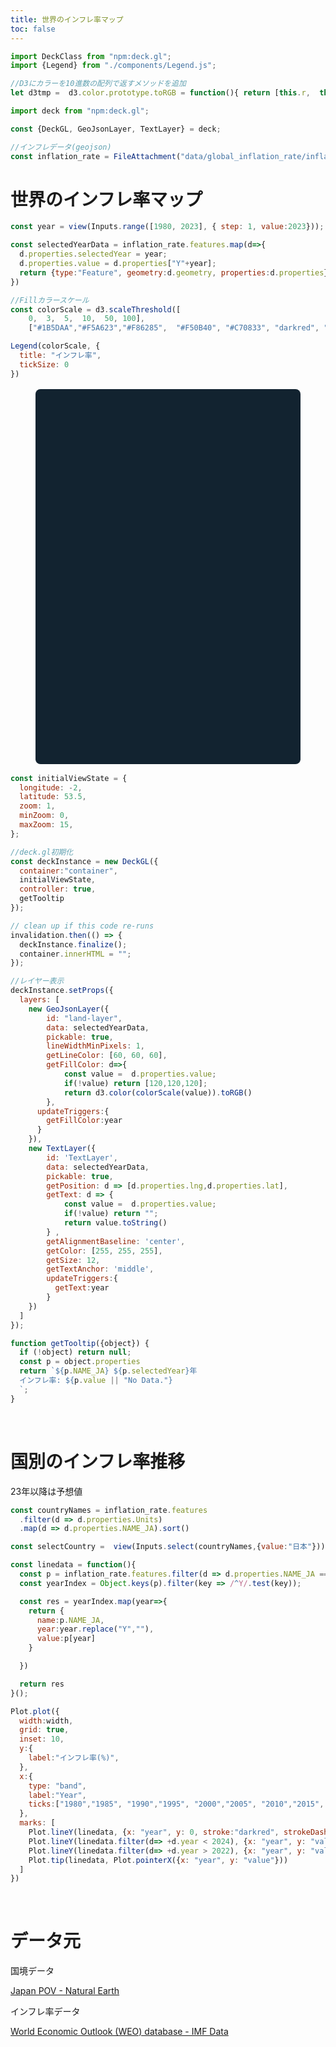 ```yaml
---
title: 世界のインフレ率マップ
toc: false
---
```


```js
import DeckClass from "npm:deck.gl";
import {Legend} from "./components/Legend.js";
```

<style>
#tooltip {
  z-index:9;
  pointer-events:none;
  padding:2px 8px;
  line-height:0em;
  background-color:black;
}

</style>

```js
//D3にカラーを10進数の配列で返すメソッドを追加
let d3tmp =  d3.color.prototype.toRGB = function(){ return [this.r,  this.g, this.b] }
```


```js
import deck from "npm:deck.gl";
```

```js
const {DeckGL, GeoJsonLayer, TextLayer} = deck;
```

```js
//インフレデータ(geojson)
const inflation_rate = FileAttachment("data/global_inflation_rate/inflation-s.json").json();
```


# 世界のインフレ率マップ

```js
const year = view(Inputs.range([1980, 2023], { step: 1, value:2023}));
```

```js
const selectedYearData = inflation_rate.features.map(d=>{
  d.properties.selectedYear = year;
  d.properties.value = d.properties["Y"+year];
  return {type:"Feature", geometry:d.geometry, properties:d.properties}
})

```

```js
//Fillカラースケール
const colorScale = d3.scaleThreshold([
    0,  3,  5,  10,  50, 100],
    ["#1B5DAA","#F5A623","#F86285",  "#F50B40", "#C70833", "darkred", "#220000" ]  )
```

```js
Legend(colorScale, {
  title: "インフレ率",
  tickSize: 0
})
```


<figure style="max-width: none; position: relative;">
  <div id="container" style="border-radius: 8px; overflow: hidden; background: rgb(18, 35, 48); height: 600px; margin: 1rem 0; "></div>
</figure>


```js
const initialViewState = {
  longitude: -2,
  latitude: 53.5,
  zoom: 1,
  minZoom: 0,
  maxZoom: 15,
};
```

```js
//deck.gl初期化
const deckInstance = new DeckGL({
  container:"container",
  initialViewState,
  controller: true,
  getTooltip
});

// clean up if this code re-runs
invalidation.then(() => {
  deckInstance.finalize();
  container.innerHTML = "";
});
```



```js
//レイヤー表示
deckInstance.setProps({
  layers: [
    new GeoJsonLayer({
        id: "land-layer",
        data: selectedYearData,
        pickable: true,
        lineWidthMinPixels: 1,
        getLineColor: [60, 60, 60],
        getFillColor: d=>{
            const value =  d.properties.value;
            if(!value) return [120,120,120];
            return d3.color(colorScale(value)).toRGB()
        },
      updateTriggers:{
        getFillColor:year
      }        
    }),
    new TextLayer({
        id: 'TextLayer',
        data: selectedYearData,
        pickable: true,
        getPosition: d => [d.properties.lng,d.properties.lat],
        getText: d => {
            const value =  d.properties.value;
            if(!value) return "";
            return value.toString()
        } ,
        getAlignmentBaseline: 'center',
        getColor: [255, 255, 255],
        getSize: 12,
        getTextAnchor: 'middle',
        updateTriggers:{
          getText:year
        }            
    })
  ]
});
 ```

```js
function getTooltip({object}) {
  if (!object) return null;
  const p = object.properties
  return `${p.NAME_JA} ${p.selectedYear}年
  インフレ率: ${p.value || "No Data."}
  `;
}
```
<br />

# 国別のインフレ率推移

23年以降は予想値

```js
const countryNames = inflation_rate.features
  .filter(d => d.properties.Units)
  .map(d => d.properties.NAME_JA).sort()
```

```js
const selectCountry =  view(Inputs.select(countryNames,{value:"日本"}))
```

```js
const linedata = function(){
  const p = inflation_rate.features.filter(d => d.properties.NAME_JA == selectCountry)[0].properties
  const yearIndex = Object.keys(p).filter(key => /^Y/.test(key));

  const res = yearIndex.map(year=>{
    return {
      name:p.NAME_JA,
      year:year.replace("Y",""),
      value:p[year]
    }

  })

  return res
}();
```


```js
Plot.plot({
  width:width,
  grid: true,
  inset: 10,
  y:{
    label:"インフレ率(%)",
  },
  x:{
    type: "band",
    label:"Year",
    ticks:["1980","1985", "1990","1995", "2000","2005", "2010","2015", "2020","2025", "2029"]
  },
  marks: [
    Plot.lineY(linedata, {x: "year", y: 0, stroke:"darkred", strokeDasharray:"1 2"}),
    Plot.lineY(linedata.filter(d=> +d.year < 2024), {x: "year", y: "value" }),
    Plot.lineY(linedata.filter(d=> +d.year > 2022), {x: "year", y: "value", strokeDasharray:"3" }),
    Plot.tip(linedata, Plot.pointerX({x: "year", y: "value"}))
  ]
})
```
<br>

# データ元

国境データ

[Japan POV - Natural Earth](https://www.naturalearthdata.com/blog/admin-0-countries-point-of-views/)

インフレ率データ

[World Economic Outlook (WEO) database - IMF Data](https://www.imf.org/en/Home)